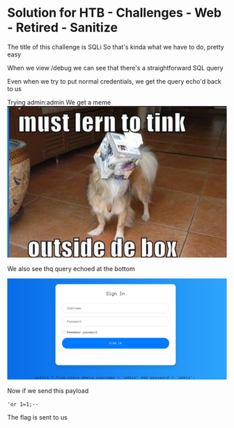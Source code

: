 # Solution for HTB - Challenges - Web - Retired - Sanitize

The title of this challenge is SQLi
So that's kinda what we have to do, pretty easy

When we view /debug we can see that there's a straightforward SQL query

Even when we try to put normal credentials, we get the query echo'd back to us

Trying admin:admin
We get a meme
![Meme](https://github.com/HanozDar/challenges/blob/master/sanitize/images/meme.png)

We also see thq query echoed at the bottom

![Query echo](https://github.com/HanozDar/challenges/blob/master/htb-challenges/sanitize/images/query_at_bottom.png)


Now if we send this payload
```text
'or 1=1;--
```

The flag is sent to us

